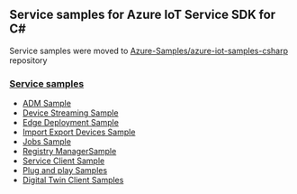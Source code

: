 ## Service samples for Azure IoT Service SDK for C#

Service samples were moved to [Azure-Samples/azure-iot-samples-csharp][samples-repo] repository

### [Service samples][service-samples]
* [ADM Sample][adm-sample]
* [Device Streaming Sample][device-streaming-sample]
* [Edge Deployment Sample][edge-deployment-sample]
* [Import Export Devices Sample][import-export-sample]
* [Jobs Sample][jobs-sample]
* [Registry ManagerSample][reg-man-sample]
* [Service Client Sample][service-client-sample]
* [Plug and play Samples ][pnp-service-sample]
* [Digital Twin Client Samples][digital-twin-client-sample]


[samples-repo]: https://github.com/Azure-Samples/azure-iot-samples-csharp
[service-samples]: https://github.com/Azure-Samples/azure-iot-samples-csharp/tree/master/iot-hub/Samples/service
[adm-sample]: https://github.com/Azure-Samples/azure-iot-samples-csharp/tree/master/iot-hub/Samples/service/AutomaticDeviceManagementSample
[device-streaming-sample]: https://github.com/Azure-Samples/azure-iot-samples-csharp/tree/master/iot-hub/Samples/service/DeviceStreamingSample
[edge-deployment-sample]: https://github.com/Azure-Samples/azure-iot-samples-csharp/tree/master/iot-hub/Samples/service/EdgeDeploymentSample
[import-export-sample]: https://github.com/Azure-Samples/azure-iot-samples-csharp/tree/master/iot-hub/Samples/service/ImportExportDevicesSample
[jobs-sample]: https://github.com/Azure-Samples/azure-iot-samples-csharp/tree/master/iot-hub/Samples/service/JobsSample
[reg-man-sample]: https://github.com/Azure-Samples/azure-iot-samples-csharp/tree/master/iot-hub/Samples/service/RegistryManagerSample
[service-client-sample]: https://github.com/Azure-Samples/azure-iot-samples-csharp/tree/master/iot-hub/Samples/service/ServiceClientSample
[pnp-service-sample]: https://github.com/Azure-Samples/azure-iot-samples-csharp/tree/feature/digitaltwin/iot-hub/Samples/service/PnpServiceSamples
[digital-twin-client-sample]: https://github.com/Azure-Samples/azure-iot-samples-csharp/tree/master/iot-hub/Samples/service/DigitalTwinClientSamples